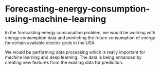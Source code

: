 # Forecasting-energy-consumption-using-machine-learning
In the forecasting energy consumption problem, we would be working with energy consumption data and predicting the future consumption of energy for certain available electric grids in the USA.

We would be performing data processing which is really important for machine learning and deep learning. The data is being enhanced by creating new features from the existing data for prediction.
